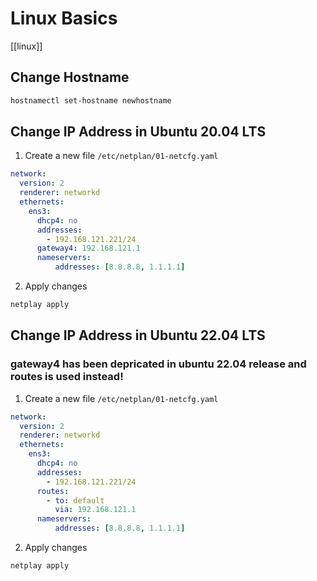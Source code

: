 # Linux Basics
[[linux]]

## Change Hostname

```bash
hostnamectl set-hostname newhostname
```
## Change IP Address in Ubuntu 20.04 LTS
1. Create a new file `/etc/netplan/01-netcfg.yaml`
```yaml
network:
  version: 2
  renderer: networkd
  ethernets:
    ens3:
      dhcp4: no
      addresses:
        - 192.168.121.221/24
      gateway4: 192.168.121.1
      nameservers:
          addresses: [8.8.8.8, 1.1.1.1]
```
2. Apply changes
```bash
netplay apply
```
## Change IP Address in Ubuntu 22.04 LTS
### gateway4 has been depricated in ubuntu 22.04 release and routes is used instead!
1. Create a new file `/etc/netplan/01-netcfg.yaml`
```yaml
network:
  version: 2
  renderer: networkd
  ethernets:
    ens3:
      dhcp4: no
      addresses:
        - 192.168.121.221/24
      routes: 
        - to: default
          via: 192.168.121.1
      nameservers:
          addresses: [8.8.8.8, 1.1.1.1]
```
2. Apply changes
```bash
netplay apply
```
